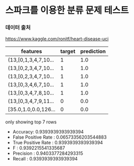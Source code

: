 # 스파크를 이용한 분류 문제 테스트

### 데이터 출처
https://www.kaggle.com/ronitf/heart-disease-uci


features|target|prediction
---|---|---
(13,[0,1,3,4,7,10...|     1|       1.0
(13,[0,2,3,4,7,10...|     1|       1.0
(13,[0,2,3,4,7,10...|     1|       1.0
(13,[0,3,4,6,7,10...|     1|       1.0
(13,[0,3,4,7,8,10...|     1|       1.0
(13,[0,3,4,7,9,11...|     0|       0.0
[35.0,1.0,0.0,126...|     0|       0.0

only showing top 7 rows

+ Accuracy:  0.9393939393939394
+ False Positive Rate :  0.06573356203544883
+ True Positive Rate :  0.9393939393939394
+ F :  0.9392215541335687
+ Precision :  0.9403377284293315
+ Recall :  0.9393939393939394
